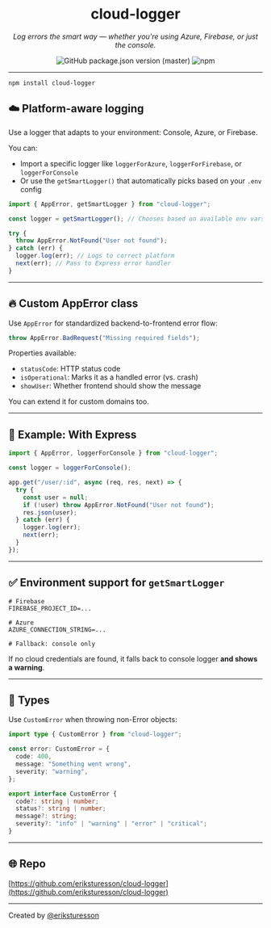 <center>

# cloud-logger

_Log errors the smart way — whether you're using Azure, Firebase, or just the console._

<img alt="GitHub package.json version (master)" src="https://img.shields.io/github/package-json/v/eriksturesson/cloud-logger/master">
<img alt="npm" src="https://img.shields.io/npm/dy/cloud-logger?label=npm%20downloads">

</center>

---

```
npm install cloud-logger
```

## ☁️ Platform-aware logging

Use a logger that adapts to your environment: Console, Azure, or Firebase.

You can:

- Import a specific logger like `loggerForAzure`, `loggerForFirebase`, or `loggerForConsole`
- Or use the `getSmartLogger()` that automatically picks based on your `.env` config

```ts
import { AppError, getSmartLogger } from "cloud-logger";

const logger = getSmartLogger(); // Chooses based on available env vars

try {
  throw AppError.NotFound("User not found");
} catch (err) {
  logger.log(err); // Logs to correct platform
  next(err); // Pass to Express error handler
}
```

---

## 🔥 Custom AppError class

Use `AppError` for standardized backend-to-frontend error flow:

```ts
throw AppError.BadRequest("Missing required fields");
```

Properties available:

- `statusCode`: HTTP status code
- `isOperational`: Marks it as a handled error (vs. crash)
- `showUser`: Whether frontend should show the message

You can extend it for custom domains too.

---

## 🧠 Example: With Express

```ts
import { AppError, loggerForConsole } from "cloud-logger";

const logger = loggerForConsole();

app.get("/user/:id", async (req, res, next) => {
  try {
    const user = null;
    if (!user) throw AppError.NotFound("User not found");
    res.json(user);
  } catch (err) {
    logger.log(err);
    next(err);
  }
});
```

---

## ✅ Environment support for `getSmartLogger`

```env
# Firebase
FIREBASE_PROJECT_ID=...

# Azure
AZURE_CONNECTION_STRING=...

# Fallback: console only
```

If no cloud credentials are found, it falls back to console logger **and shows a warning**.

---

## 🧩 Types

Use `CustomError` when throwing non-Error objects:

```ts
import type { CustomError } from "cloud-logger";

const error: CustomError = {
  code: 400,
  message: "Something went wrong",
  severity: "warning",
};
```

```ts
export interface CustomError {
  code?: string | number;
  status?: string | number;
  message?: string;
  severity?: "info" | "warning" | "error" | "critical";
}
```

---

## 🌐 Repo

[https://github.com/eriksturesson/cloud-logger](https://github.com/eriksturesson/cloud-logger)

---

Created by [@eriksturesson](https://eriksturesson.se)
